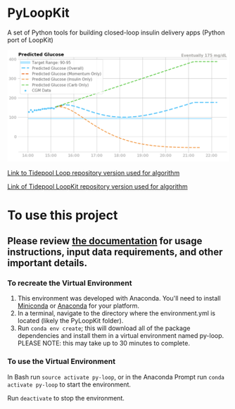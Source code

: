 # PyLoopKit
A set of Python tools for building closed-loop insulin delivery apps (Python port of LoopKit)

<a href="/example_files/example_prediction_figure.png"><img src="/example_files/example_prediction_figure.png?raw=true" alt="Sample Prediction Figure from PyLoopKit"></a>

[Link to Tidepool Loop repository version used for algorithm](https://github.com/tidepool-org/Loop/tree/8c1dfdba38fbf6588b07cee995a8b28fcf80ef69)

[Link of Tidepool LoopKit repository version used for algorithm](https://github.com/tidepool-org/LoopKit/tree/57a9f2ba65ae3765ef7baafe66b883e654e08391)

# To use this project
## Please review [the documentation](https://docs.google.com/document/d/1ZDICisaDrp_uBEYGMf2HOEJLW8LMxjHaYev2FpxDUm8/edit?usp=sharing) for usage instructions, input data requirements, and other important details.

### To recreate the Virtual Environment
1. This environment was developed with Anaconda. You'll need to install [Miniconda](https://conda.io/miniconda.html) or [Anaconda](https://anaconda-installer.readthedocs.io/en/latest/) for your platform.
2. In a terminal, navigate to the directory where the environment.yml 
is located (likely the PyLoopKit folder).
3. Run `conda env create`; this will download all of the package dependencies
and install them in a virtual environment named py-loop. PLEASE NOTE: this
may take up to 30 minutes to complete.

### To use the Virtual Environment
In Bash run `source activate py-loop`, or in the Anaconda Prompt
run `conda activate py-loop` to start the environment.

Run `deactivate` to stop the environment.
